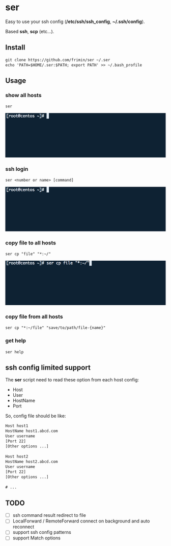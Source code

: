 # ser

Easy to use your ssh config (**/etc/ssh/ssh_config**, **~/.ssh/config**).

Based **ssh**, **scp** (etc...).

## Install

	git clone https://github.com/frimin/ser ~/.ser
	echo 'PATH=$HOME/.ser:$PATH; export PATH' >> ~/.bash_profile

## Usage

### show all hosts

	ser
	
![](imgs/list.gif)

### ssh login

	ser <number or name> [command]

![](imgs/connect.gif)
	
### copy file to all hosts

	ser cp "file" "*:~/"

![](imgs/cp.gif)
	
### copy file from all hosts

	ser cp "*:~/file" "save/to/path/file-{name}"
	
### get help

	ser help
	
## ssh config limited support
	
The **ser** script need to read these option from each host config:
	
* Host
* User
* HostName
* Port
	
So, config file should be like:
	
	Host host1
	HostName host1.abcd.com
	User username
	[Port 22]
	[Other options ...]
	
	Host host2
	HostName host2.abcd.com
	User username
	[Port 22]
	[Other options ...]
	
	# ...
	
## TODO
* [ ] ssh command result redirect to file
* [ ] LocalForward / RemoteForward connect on background and auto reconnect
* [ ] support ssh config patterns
* [ ] support Match options
